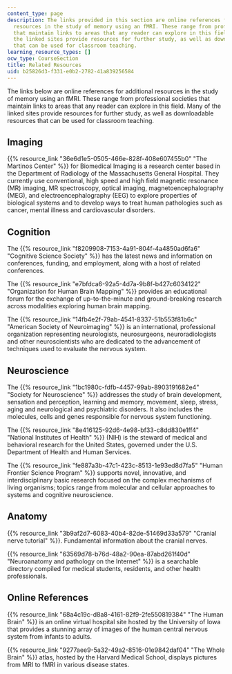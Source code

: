 ```yaml
---
content_type: page
description: The links provided in this section are online references for additional
  resources in the study of memory using an fMRI. These range from professional societies
  that maintain links to areas that any reader can explore in this field. Many of
  the linked sites provide resources for further study, as well as downloadable resources
  that can be used for classroom teaching.
learning_resource_types: []
ocw_type: CourseSection
title: Related Resources
uid: b25826d3-f331-e0b2-2782-41a839256584
---
```


The links below are online references for additional resources in the study of memory using an fMRI. These range from professional societies that maintain links to areas that any reader can explore in this field. Many of the linked sites provide resources for further study, as well as downloadable resources that can be used for classroom teaching.

Imaging
-------

{{% resource_link "36e6d1e5-0505-466e-828f-408e607455b0" "The Martinos Center" %}} for Biomedical Imaging is a research center based in the Department of Radiology of the Massachusetts General Hospital. They currently use conventional, high speed and high field magnetic resonance (MR) imaging, MR spectroscopy, optical imaging, magnetoencephalography (MEG), and electroencephalography (EEG) to explore properties of biological systems and to develop ways to treat human pathologies such as cancer, mental illness and cardiovascular disorders.

Cognition
---------

The {{% resource_link "f8209908-7153-4a91-804f-4a4850ad6fa6" "Cognitive Science Society" %}} has the latest news and information on conferences, funding, and employment, along with a host of related conferences.

The {{% resource_link "e7bfdca6-92a5-4d7a-9b8f-b427c6034122" "Organization for Human Brain Mapping" %}} provides an educational forum for the exchange of up-to-the-minute and ground-breaking research across modalities exploring human brain mapping.

The {{% resource_link "14fb4e2f-79ab-4541-8337-51b553f81b6c" "American Society of Neuroimaging" %}} is an international, professional organization representing neurologists, neurosurgeons, neuroradiologists and other neuroscientists who are dedicated to the advancement of techniques used to evaluate the nervous system.

Neuroscience
------------

The {{% resource_link "1bc1980c-fdfb-4457-99ab-8903191682e4" "Society for Neuroscience" %}} addresses the study of brain development, sensation and perception, learning and memory, movement, sleep, stress, aging and neurological and psychiatric disorders. It also includes the molecules, cells and genes responsible for nervous system functioning.

The {{% resource_link "8e416125-92d6-4e98-bf33-c8dd830e1ff4" "National Institutes of Health" %}} (NIH) is the steward of medical and behavioral research for the United States, governed under the U.S. Department of Health and Human Services.

The {{% resource_link "fe887a3b-47c1-423c-8513-1e93ed8d7fa5" "Human Frontier Science Program" %}} supports novel, innovative, and interdisciplinary basic research focused on the complex mechanisms of living organisms; topics range from molecular and cellular approaches to systems and cognitive neuroscience.

Anatomy
-------

{{% resource_link "3b9af2d7-6083-40b4-82de-51469d33a579" "Cranial nerve tutorial" %}}. Fundamental information about the cranial nerves.

{{% resource_link "63569d78-b76d-48a2-90ea-87abd261f40d" "Neuroanatomy and pathology on the Internet" %}} is a searchable directory compiled for medical students, residents, and other health professionals.

Online References
-----------------

{{% resource_link "68a4c19c-d8a8-4161-82f9-2fe550819384" "The Human Brain" %}} is an online virtual hospital site hosted by the University of Iowa that provides a stunning array of images of the human central nervous system from infants to adults.

{{% resource_link "9277aee9-5a32-49a2-8516-01e9842daf04" "The Whole Brain" %}} atlas, hosted by the Harvard Medical School, displays pictures from MRI to fMRI in various disease states.